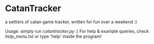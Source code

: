 # CatanTracker
a settlers of catan game tracker, written for fun over a weekend :)

Usage: simply run *catantracker.py* :)
For help & example queries, check *help_menu.txt* or type 'help' inside the program!
